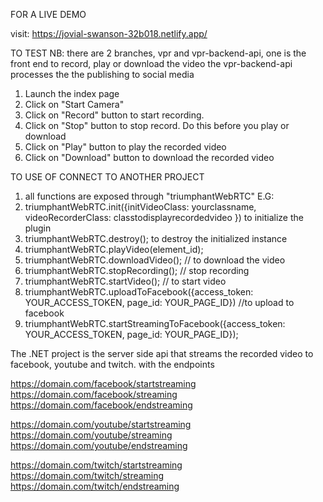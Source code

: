 FOR A LIVE DEMO

visit: https://jovial-swanson-32b018.netlify.app/

TO TEST
NB: there are 2 branches, vpr and vpr-backend-api, one is the front end to record, play or download the video the vpr-backend-api processes the the publishing to social media

1. Launch the index page
2. Click on "Start Camera"
3. Click on "Record" button to start recording.
4. Click on "Stop" button to stop record. Do this before you play or download
5. Click on "Play" button to play the recorded video
6. Click on "Download" button to download the recorded video

TO USE OF CONNECT TO ANOTHER PROJECT

1. all functions are exposed through "triumphantWebRTC"
E.G:
1. triumphantWebRTC.init({initVideoClass: yourclassname, videoRecorderClass: classtodisplayrecordedvideo }) to initialize the plugin
2. triumphantWebRTC.destroy(); to destroy the initialized instance
3. triumphantWebRTC.playVideo(element_id);
4. triumphantWebRTC.downloadVideo(); // to download the video
5. triumphantWebRTC.stopRecording(); // stop recording
6. triumphantWebRTC.startVideo(); // to start video
7. triumphantWebRTC.uploadToFacebook({access_token: YOUR_ACCESS_TOKEN, page_id: YOUR_PAGE_ID}) //to upload to facebook
8. triumphantWebRTC.startStreamingToFacebook({access_token: YOUR_ACCESS_TOKEN, page_id: YOUR_PAGE_ID});


The .NET project is the server side api that streams the recorded video to facebook, youtube and twitch.
with the endpoints

https://domain.com/facebook/startstreaming
https://domain.com/facebook/streaming
https://domain.com/facebook/endstreaming



https://domain.com/youtube/startstreaming<br/>
https://domain.com/youtube/streaming<br/>
https://domain.com/youtube/endstreaming



https://domain.com/twitch/startstreaming
https://domain.com/twitch/streaming
https://domain.com/twitch/endstreaming
